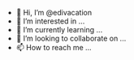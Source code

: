 - 👋 Hi, I’m @edivacation
- 👀 I’m interested in ...
- 🌱 I’m currently learning ...
- 💞️ I’m looking to collaborate on ...
- 📫 How to reach me ...

<!---
edivacation/edivacation is a ✨ special ✨ repository because its `README.md` (this file) appears on your GitHub profile.
You can click the Preview link to take a look at your changes.
--->
